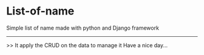 <h1>List-of-name</h1>
Simple list of name made with python and Django framework<hr>
>> It apply the CRUD on the data to manage it 
Have a nice day... 
